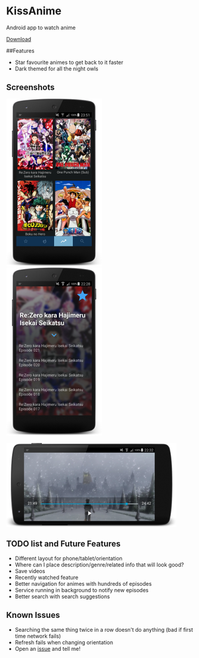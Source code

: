 # KissAnime
Android app to watch anime

[Download](https://github.com/daose/KissAnime/raw/master/apk/app-release-zipaligned.apk)

##Features
- Star favourite animes to get back to it faster
- Dark themed for all the night owls

## Screenshots
<img src="/screenshots/home.png" alt="Screenshot" width="256"/>
<img src="/screenshots/episode.png" alt="Screenshot" width="256"/>
<br></br>
<img src="/screenshots/video.png" alt="Screenshot" width="455"/>

## TODO list and Future Features
- Different layout for phone/tablet/orientation
- Where can I place description/genre/related info that will look good?
- Save videos
- Recently watched feature
- Better navigation for animes with hundreds of episodes
- Service running in background to notify new episodes
- Better search with search suggestions

## Known Issues
- Searching the same thing twice in a row doesn't do anything (bad if first time network fails)
- Refresh fails when changing orientation
- Open an [issue](https://github.com/daose/KissAnime/issues) and tell me!
